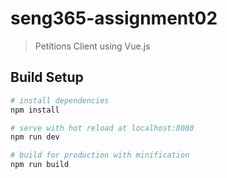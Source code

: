 # seng365-assignment02

> Petitions Client using Vue.js

## Build Setup

``` bash
# install dependencies
npm install

# serve with hot reload at localhost:8080
npm run dev

# build for production with minification
npm run build
```
